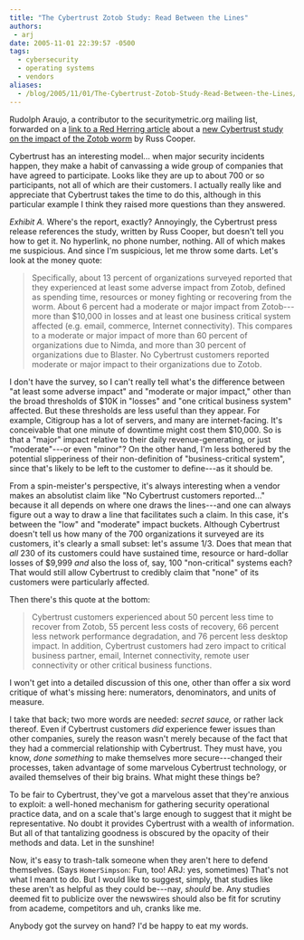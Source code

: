 ```yaml
---
title: "The Cybertrust Zotob Study: Read Between the Lines"
authors:
 - arj
date: 2005-11-01 22:39:57 -0500
tags:
  - cybersecurity
  - operating systems
  - vendors
aliases:
  - /blog/2005/11/01/The-Cybertrust-Zotob-Study-Read-Between-the-Lines/
---
```

Rudolph Araujo, a contributor to the securitymetric.org mailing list, forwarded on a [link to a Red Herring article](http://www.redherring.com/article.aspx?a=14206) about a [new Cybertrust study on the impact of the Zotob worm](http://cybertrust.com/pr_events/2005/20051026.shtml) by Russ Cooper.

Cybertrust has an interesting model... when major security incidents happen, they make a habit of canvassing a wide group of companies that have agreed to participate. Looks like they are up to about 700 or so participants, not all of which are their customers. I actually really like and appreciate that Cybertrust takes the time to do this, although in this particular example I think they raised more questions than they answered.

<!--more-->

_Exhibit A._ Where's the report, exactly? Annoyingly, the Cybertrust press release references the study, written by Russ Cooper, but doesn't tell you how to get it. No hyperlink, no phone number, nothing. All of which makes me suspicious. And since I'm suspicious, let me throw some darts. Let's look at the money quote:

> Specifically, about 13 percent of organizations surveyed reported that they experienced at least some adverse impact from Zotob, defined as spending time, resources or money fighting or recovering from the worm. About 6 percent had a moderate or major impact from Zotob---more than $10,000 in losses and at least one business critical system affected (e.g. email, commerce, Internet connectivity). This compares to a moderate or major impact of more than 60 percent of organizations due to Nimda, and more than 30 percent of organizations due to Blaster. No Cybertrust customers reported moderate or major impact to their organizations due to Zotob.

I don't have the survey, so I can't really tell what's the difference between "at least some adverse impact" and "moderate or major impact," other than the broad thresholds of $10K in "losses" and "one critical business system" affected. But these thresholds are less useful than they appear. For example, Citigroup has a lot of servers, and many are internet-facing. It's conceivable that one minute of downtime might cost them $10,000. So is that a "major" impact relative to their daily revenue-generating, or just "moderate"---or even "minor"? On the other hand, I'm less bothered by the potential slipperiness of their non-definition of "business-critical system", since that's likely to be left to the customer to define---as it should be.

From a spin-meister's perspective, it's always interesting when a vendor makes an absolutist claim like "No Cybertrust customers reported..." because it all depends on where one draws the lines---and one can always figure out a way to draw a line that facilitates such a claim. In this case, it's between the "low" and "moderate" impact buckets. Although Cybertrust doesn't tell us how many of the 700 organizations it surveyed are its customers, it's clearly a small subset: let's assume 1/3. Does that mean that _all_ 230 of its customers could have sustained time, resource or hard-dollar losses of $9,999 _and_ also the loss of, say, 100 "non-critical" systems each? That would still allow Cybertrust to credibly claim that "none" of its customers were particularly affected.

Then there's this quote at the bottom:

> Cybertrust customers experienced about 50 percent less time to recover from Zotob, 55 percent less costs of recovery, 66 percent less network performance degradation, and 76 percent less desktop impact. In addition, Cybertrust customers had zero impact to critical business partner, email, Internet connectivity, remote user connectivity or other critical business functions.

I won't get into a detailed discussion of this one, other than offer a six word critique of what's missing here: numerators, denominators, and units of measure.

I take that back; two more words are needed: _secret sauce,_ or rather lack thereof. Even if Cybertrust customers _did_ experience fewer issues than other companies, surely the reason wasn't merely because of the fact that they had a commercial relationship with Cybertrust. They must have, you know, _done something_ to make themselves more secure---changed their processes, taken advantage of some marvelous Cybertrust technology, or availed themselves of their big brains. What might these things be?

To be fair to Cybertrust, they've got a marvelous asset that they're anxious to exploit: a well-honed mechanism for gathering security operational practice data, and on a scale that's large enough to suggest that it might be representative. No doubt it provides Cybertrust with a wealth of information. But all of that tantalizing goodness is obscured by the opacity of their methods and data. Let in the sunshine!

Now, it's easy to trash-talk someone when they aren't here to defend themselves. (Says `HomerSimpson`: Fun, too! ARJ: yes, sometimes) That's not what I meant to do. But I would like to suggest, simply, that studies like these aren't as helpful as they could be---nay, _should_ be. Any studies deemed fit to publicize over the newswires should also be fit for scrutiny from academe, competitors and uh, cranks like me.

Anybody got the survey on hand? I'd be happy to eat my words.
